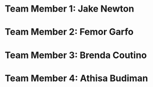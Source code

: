 # Team Member 1: Jake Newton
# Team Member 2: Femor Garfo
# Team Member 3: Brenda Coutino
# Team Member 4: Athisa Budiman